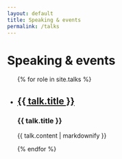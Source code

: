 ```yaml
---
layout: default
title: Speaking & events
permalink: /talks
---
```


# Speaking & events

<ul>
  {% for role in site.talks %}
    <li>
      <h2><a href="{{ talk.url }}">{{ talk.title }}</a></h2>
      <h3>{{ talk.title }}</h3>
      <p>{{ talk.content | markdownify }}</p>
    </li>
  {% endfor %}
</ul>
